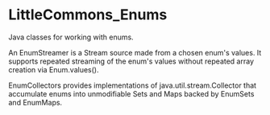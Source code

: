 # LittleCommons_Enums

Java classes for working with enums.

An EnumStreamer is a Stream source made from a chosen enum's values.
It supports repeated streaming of the enum's values without repeated array creation via Enum.values().

EnumCollectors provides implementations of java.util.stream.Collector that accumulate enums into unmodifiable Sets and Maps backed by EnumSets and EnumMaps.


